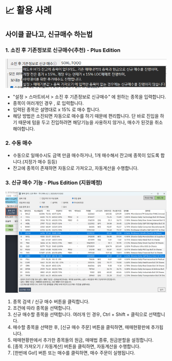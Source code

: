 # 📈 활용 사례

## 사이클 끝나고, 신규매수 하는법
### 1. 소진 후 기존정보로 신규매수(추천) - Plus Edition
![alt text](.gitbook/assets/usecase/image1.png)
- "설정 > 스마트비서 > 소진 후 기존정보로 신규매수" 에 원하는 종목을 입력합니다.
- 종목이 여러개인 경우 , 로 입력합니다.
- 입력된 종목은 설명대로 x 15% 로 매수 합니다.
- 해당 방법은 소진되면 자동으로 매수를 하기 때문에 편리합니다. 단 바로 진입을 하기 때문에 텀을 두고 진입하려면 해당기능을 사용하지 않거나, 매수가 된것을 취소해야합니다.


### 2. 수동 매수
- 수동으로 일매수시도 금액 만큼 매수하거나, 1개 매수해서 잔고에 종목이 있도록 합니다.(지정가 매수 등등)
- 잔고에 종목이 존재하면 자동으로 가져오고, 자동계산을 수행합니다.

### 3. 신규 매수 기능 - Plus Edition (지원예정)
![alt text](.gitbook/assets/usecase/image_new_1.png)
1. 종목 검색 / 신규 매수 버튼을 클릭합니다.
2. 조건에 따라 종목을 선택합니다.
3. 신규 매수할 종목을 선택합니다. 여러개 인 경우, Ctrl + Shift + 클릭으로 선택합니다.
4. 매수할 종목을 선택한 후, \[신규 매수 주문] 버튼을 클릭하면, 매매현황판에 추가됩니다.
5. 매매현황판에서 추가한 종목들의 원금, 매매법 종류, 원금분할을 설정합니다.
6. \[종목 가져오기 / 자동계산] 버튼을 클릭하면, 자동계산을 수행합니다.
7. \[한번에 Go!] 버튼 또는 매수를 클릭하면, 매수 주문이 실행됩니다.